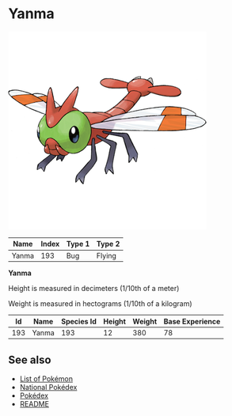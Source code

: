 # Yanma


![Yanma](images/193.png)

| **Name** | **Index** | **Type 1** | **Type 2** |
|----|----|----|----|
| Yanma | 193 | Bug | Flying  |

**Yanma** 


Height is measured in decimeters (1/10th of a meter)

Weight is measured in hectograms (1/10th of a kilogram)

| **Id** | **Name** | **Species Id** | **Height** | **Weight** | **Base Experience** |
|--------|----------|----------------|------------|------------|---------------------|
| 193 | Yanma | 193 | 12 | 380 | 78 |


## See also

- [List of Pokémon](../pokemon.md)
- [National Pokédex](../national_pokedex.md)
- [Pokédex](../pokedex.md)
- [README](../README.md)
